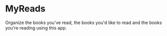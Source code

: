 # MyReads

Organize the books you've read, the books you'd like to read and the books you're reading using this app.
